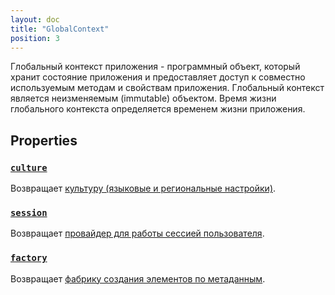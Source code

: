 ```yaml
---
layout: doc
title: "GlobalContext"
position: 3
---
```


Глобальный контекст приложения - программный объект, который хранит состояние приложения и предоставляет
доступ к совместно используемым методам и свойствам приложения. Глобальный контекст является
неизменяемым (immutable) объектом. Время жизни глобального контекста определяется временем жизни
приложения.   

## Properties

### [`culture`](GlobalContext.culture/)

Возвращает [культуру (языковые и региональные настройки)](../Culture/).

### [`session`](GlobalContext.session/)

Возвращает [провайдер для работы сессией пользователя](../Session/).

### [`factory`](GlobalContext.factory/)

Возвращает [фабрику создания элементов по метаданным](../Factory/).
